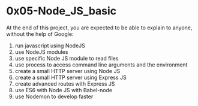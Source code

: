 <h1>0x05-Node_JS_basic</h1>
<p>At the end of this project, you are expected to be able to explain to anyone, without the help of Google:</p>

<ol>
<li>run javascript using NodeJS</li>
<li>use NodeJS modules</li>
<li>use specific Node JS module to read files</li>
<li>use process to access command line arguments and the environment</li>
<li>create a small HTTP server using Node JS</li>
<li>create a small HTTP server using Express JS</li>
<li>create advanced routes with Express JS</li>
<li>use ES6 with Node JS with Babel-node</li>
<li>use Nodemon to develop faster</li>
<ol>
